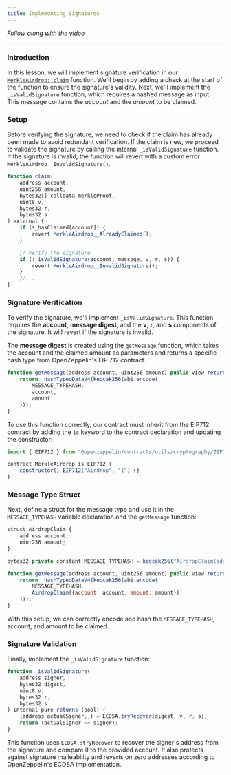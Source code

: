 ```yaml
---
title: Implementing Signatures
---
```


_Follow along with the video_

---

> </a>

### Introduction

In this lesson, we will implement signature verification in our [`MerkleAirdrop::claim`](https://github.com/Cyfrin/foundry-merkle-airdrop-cu/blob/main/src/MerkleAirdrop.sol) function. We'll begin by adding a check at the start of the function to ensure the signature's validity. Next, we'll implement the `_isValidSignature` function, which requires a hashed message as input. This message contains the _account_ and the _amount_ to be claimed.

### Setup

Before verifying the signature, we need to check if the claim has already been made to avoid redundant verification. If the claim is new, we proceed to validate the signature by calling the internal `_isValidSignature` function. If the signature is invalid, the function will revert with a custom error `MerkleAirdrop__InvalidSignature()`.

```js
function claim(
    address account,
    uint256 amount,
    bytes32[] calldata merkleProof,
    uint8 v,
    bytes32 r,
    bytes32 s
) external {
    if (s_hasClaimed[account]) {
        revert MerkleAirdrop__AlreadyClaimed();
    }

    // Verify the signature
    if (!_isValidSignature(account, message, v, r, s)) {
        revert MerkleAirdrop__InvalidSignature();
    }
    //...
}
```

### Signature Verification

To verify the signature, we'll implement `_isValidSignature`. This function requires the **account**, **message digest**, and the **v**, **r**, and **s** components of the signature. It will revert if the signature is invalid.

The **message digest** is created using the `getMessage` function, which takes the account and the claimed amount as parameters and returns a specific hash type from OpenZeppelin's EIP 712 contract.

```js
function getMessage(address account, uint256 amount) public view returns (bytes32) {
    return _hashTypedDataV4(keccak256(abi.encode(
        MESSAGE_TYPEHASH,
        account,
        amount
    )));
}
```

To use this function correctly, our contract must inherit from the EIP712 contract by adding the `is` keyword to the contract declaration and updating the constructor:

```js
import { EIP712 } from "@openzeppelin/contracts/utils/cryptography/EIP712.sol";

contract MerkleAirdrop is EIP712 {
    constructor() EIP712("Airdrop", "1") {}
}
```

### Message Type Struct

Next, define a struct for the message type and use it in the `MESSAGE_TYPEHASH` variable declaration and the `getMessage` function:

```js
struct AirdropClaim {
    address account;
    uint256 amount;
}

bytes32 private constant MESSAGE_TYPEHASH = keccak256("AirdropClaim(address account,uint256 amount)");

function getMessage(address account, uint256 amount) public view returns (bytes32) {
    return _hashTypedDataV4(keccak256(abi.encode(
        MESSAGE_TYPEHASH,
        AirdropClaim({account: account, amount: amount})
    )));
}
```

With this setup, we can correctly encode and hash the `MESSAGE_TYPEHASH`, account, and amount to be claimed.

### Signature Validation

Finally, implement the `_isValidSignature` function:

```js
function _isValidSignature(
    address signer,
    bytes32 digest,
    uint8 v,
    bytes32 r,
    bytes32 s
) internal pure returns (bool) {
    (address actualSigner,,) = ECDSA.tryRecover(digest, v, r, s);
    return (actualSigner == signer);
}
```

This function uses `ECDSA::tryRecover` to recover the signer's address from the signature and compare it to the provided account. It also protects against signature malleability and reverts on zero addresses according to OpenZeppelin's ECDSA implementation.
